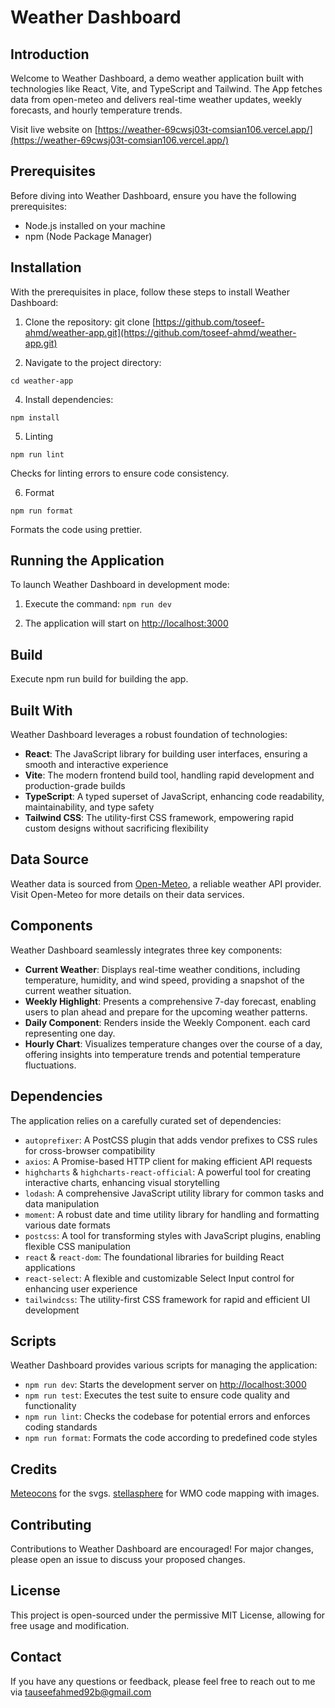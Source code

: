 # Weather Dashboard

## Introduction

Welcome to Weather Dashboard, a demo weather application built with technologies like React, Vite, and TypeScript and Tailwind. The App fetches data from open-meteo and delivers real-time weather updates, weekly forecasts, and hourly temperature trends.

Visit live website on [https://weather-69cwsj03t-comsian106.vercel.app/](https://weather-69cwsj03t-comsian106.vercel.app/)
## Prerequisites

Before diving into Weather Dashboard, ensure you have the following prerequisites:

- Node.js installed on your machine
- npm (Node Package Manager)

## Installation

With the prerequisites in place, follow these steps to install Weather Dashboard:

1. Clone the repository:
git clone [https://github.com/toseef-ahmd/weather-app.git](https://github.com/toseef-ahmd/weather-app.git)

2. Navigate to the project directory:

  `cd weather-app`

4. Install dependencies:

  `npm install`

5. Linting

  `npm run lint`

  Checks for linting errors to ensure code consistency.

6. Format

  `npm run format`

  Formats the code using prettier.

## Running the Application

To launch Weather Dashboard in development mode:

1. Execute the command:
  `npm run dev`

2. The application will start on [http://localhost:3000](http://localhost:3000)


## Build

Execute npm run build for building the app.

## Built With

Weather Dashboard leverages a robust foundation of technologies:

- **React**: The JavaScript library for building user interfaces, ensuring a smooth and interactive experience
- **Vite**: The modern frontend build tool, handling rapid development and production-grade builds
- **TypeScript**: A typed superset of JavaScript, enhancing code readability, maintainability, and type safety
- **Tailwind CSS**: The utility-first CSS framework, empowering rapid custom designs without sacrificing flexibility

## Data Source

Weather data is sourced from [Open-Meteo](https://open-meteo.com/), a reliable weather API provider. Visit Open-Meteo for more details on their data services.

## Components

Weather Dashboard seamlessly integrates three key components:

- **Current Weather**: Displays real-time weather conditions, including temperature, humidity, and wind speed, providing a snapshot of the current weather situation.
- **Weekly Highlight**: Presents a comprehensive 7-day forecast, enabling users to plan ahead and prepare for the upcoming weather patterns.
- **Daily Component**: Renders inside the Weekly Component. each card representing one day.
- **Hourly Chart**: Visualizes temperature changes over the course of a day, offering insights into temperature trends and potential temperature fluctuations.

## Dependencies

The application relies on a carefully curated set of dependencies:

- `autoprefixer`: A PostCSS plugin that adds vendor prefixes to CSS rules for cross-browser compatibility
- `axios`: A Promise-based HTTP client for making efficient API requests
- `highcharts` & `highcharts-react-official`: A powerful tool for creating interactive charts, enhancing visual storytelling
- `lodash`: A comprehensive JavaScript utility library for common tasks and data manipulation
- `moment`: A robust date and time utility library for handling and formatting various date formats
- `postcss`: A tool for transforming styles with JavaScript plugins, enabling flexible CSS manipulation
- `react` & `react-dom`: The foundational libraries for building React applications
- `react-select`: A flexible and customizable Select Input control for enhancing user experience
- `tailwindcss`: The utility-first CSS framework for rapid and efficient UI development

## Scripts

Weather Dashboard provides various scripts for managing the application:

- `npm run dev`: Starts the development server on [http://localhost:3000](http://localhost:3000)
- `npm run test`: Executes the test suite to ensure code quality and functionality
- `npm run lint`: Checks the codebase for potential errors and enforces coding standards
- `npm run format`: Formats the code according to predefined code styles
  
## Credits 

[Meteocons](https://bas.dev/work/meteocons) for the svgs.
[stellasphere](https://gist.github.com/stellasphere) for WMO code mapping with images.

## Contributing

Contributions to Weather Dashboard are encouraged! For major changes, please open an issue to discuss your proposed changes.

## License

This project is open-sourced under the permissive MIT License, allowing for free usage and modification.

## Contact

If you have any questions or feedback, please feel free to reach out to me via [tauseefahmed92b@gmail.com](tauseefahmed92b@gmail.com)
